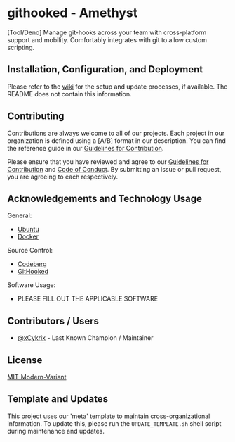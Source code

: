 # githooked - Amethyst

[Tool/Deno] Manage git-hooks across your team with cross-platform support and mobility. Comfortably integrates with git to allow custom scripting.

## Installation, Configuration, and Deployment

Please refer to the [wiki](./wiki) for the setup and update processes, if
available. The README does not contain this information.

## Contributing

Contributions are always welcome to all of our projects. Each project in our
organization is defined using a [A/B] format in our description. You can find
the reference guide in our [Guidelines for Contribution](./CONTRIBUTING.md).

Please ensure that you have reviewed and agree to our
[Guidelines for Contribution](./CONTRIBUTING.md) and
[Code of Conduct](./CODE_OF_CONDUCT.md). By submitting an issue or pull request,
you are agreeing to each respectively.

## Acknowledgements and Technology Usage

General:

- [Ubuntu](https://ubuntu.com/)
- [Docker](https://docs.docker.com/)

Source Control:

- [Codeberg](https://codeberg.org/)
- [GitHooked](https://codeberg.org/Amethyst/githooked)

Software Usage:

- PLEASE FILL OUT THE APPLICABLE SOFTWARE

## Contributors / Users

- [@xCykrix](https://codeberg.org/xCykrix) - Last Known Champion / Maintainer

## License

[MIT-Modern-Variant](https://spdx.org/licenses/MIT-Modern-Variant.html)

## Template and Updates

This project uses our 'meta' template to maintain cross-organizational
information. To update this, please run the `UPDATE_TEMPLATE.sh` shell script during
maintenance and updates.